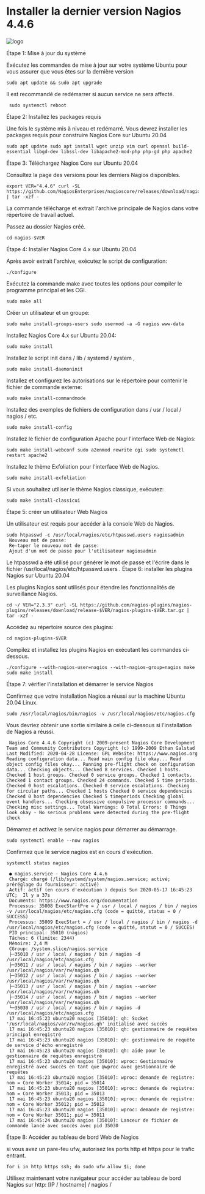 # Installer la dernier version Nagios 4.4.6
![logo](https://github.com/chayan91300/installer-la-dernier-version-Nagios-4.4.6/blob/master/nagios%20core.jpg)

Étape 1: Mise à jour du système

Exécutez les commandes de mise à jour sur votre système Ubuntu pour vous assurer que vous êtes sur la dernière version
```
sudo apt update && sudo apt upgrade 
```
Il est recommandé de redémarrer si aucun service ne sera affecté.
```
 sudo systemctl reboot 
```
Étape 2: Installez les packages requis

Une fois le système mis à niveau et redémarré. Vous devrez installer les packages requis pour construire Nagios Core sur Ubuntu 20.04
```
sudo apt update sudo apt install wget unzip vim curl openssl build-essential libgd-dev libssl-dev libapache2-mod-php php-gd php apache2 
```
Étape 3: Téléchargez Nagios Core sur Ubuntu 20.04

Consultez la page des versions pour les derniers Nagios disponibles.
```
export VER="4.4.6" curl -SL https://github.com/NagiosEnterprises/nagioscore/releases/download/nagios-$VER/nagios-$VER.tar.gz | tar -xzf - 
```
La commande télécharge et extrait l'archive principale de Nagios dans votre répertoire de travail actuel.

Passez au dossier Nagios créé.
```
cd nagios-$VER 
```
Étape 4: Installer Nagios Core 4.x sur Ubuntu 20.04

Après avoir extrait l'archive, exécutez le script de configuration:
```
./configure 
```
Exécutez la commande make avec toutes les options pour compiler le programme principal et les CGI.
```
sudo make all 
```
Créer un utilisateur et un groupe:
```
sudo make install-groups-users sudo usermod -a -G nagios www-data 
```
Installez Nagios Core 4.x sur Ubuntu 20.04:
```
sudo make install 
```
Installez le script init dans / lib / systemd / system ,
```
sudo make install-daemoninit 
```
Installez et configurez les autorisations sur le répertoire pour contenir le fichier de commande externe:
```
sudo make install-commandmode 
```
Installez des exemples de fichiers de configuration dans / usr / local / nagios / etc.
```
sudo make install-config 
```
Installez le fichier de configuration Apache pour l'interface Web de Nagios:
```
sudo make install-webconf sudo a2enmod rewrite cgi sudo systemctl restart apache2 
```
Installez le thème Exfoliation pour l'interface Web de Nagios.
```
sudo make install-exfoliation 
```
Si vous souhaitez utiliser le thème Nagios classique, exécutez:
```
sudo make install-classicui 
```
Étape 5: créer un utilisateur Web Nagios

Un utilisateur est requis pour accéder à la console Web de Nagios.
```
sudo htpasswd -c /usr/local/nagios/etc/htpasswd.users nagiosadmin
 Nouveau mot de passe: 
 Re-taper le nouveau mot de passe: 
 Ajout d'un mot de passe pour l'utilisateur nagiosadmin 
```
Le htpasswd a été utilisé pour générer le mot de passe et l'écrire dans le fichier /usr/local/nagios/etc/htpasswd.users .
Étape 6: installer les plugins Nagios sur Ubuntu 20.04

Les plugins Nagios sont utilisés pour étendre les fonctionnalités de surveillance Nagios.
```
cd ~/ VER="2.3.3" curl -SL https://github.com/nagios-plugins/nagios-plugins/releases/download/release-$VER/nagios-plugins-$VER.tar.gz | tar -xzf - 
```
Accédez au répertoire source des plugins:
```
cd nagios-plugins-$VER 
```
Compilez et installez les plugins Nagios en exécutant les commandes ci-dessous.
```
./configure --with-nagios-user=nagios --with-nagios-group=nagios make sudo make install 
```
Étape 7: vérifier l'installation et démarrer le service Nagios

Confirmez que votre installation Nagios a réussi sur la machine Ubuntu 20.04 Linux.
```
sudo /usr/local/nagios/bin/nagios -v /usr/local/nagios/etc/nagios.cfg 
```
Vous devriez obtenir une sortie similaire à celle ci-dessous si l'installation de Nagios a réussi.
```
 Nagios Core 4.4.6 Copyright (c) 2009-present Nagios Core Development Team and Community Contributors Copyright (c) 1999-2009 Ethan Galstad Last Modified: 2020-04-28 License: GPL Website: https://www.nagios.org Reading configuration data... Read main config file okay... Read object config files okay... Running pre-flight check on configuration data... Checking objects... Checked 8 services. Checked 1 hosts. Checked 1 host groups. Checked 0 service groups. Checked 1 contacts. Checked 1 contact groups. Checked 24 commands. Checked 5 time periods. Checked 0 host escalations. Checked 0 service escalations. Checking for circular paths... Checked 1 hosts Checked 0 service dependencies Checked 0 host dependencies Checked 5 timeperiods Checking global event handlers... Checking obsessive compulsive processor commands... Checking misc settings... Total Warnings: 0 Total Errors: 0 Things look okay - No serious problems were detected during the pre-flight check 
```
Démarrez et activez le service nagios pour démarrer au démarrage.
```
sudo systemctl enable --now nagios 
```
Confirmez que le service nagios est en cours d'exécution.
```
systemctl status nagios
```
```
 ● nagios.service - Nagios Core 4.4.6
 Chargé: chargé (/lib/systemd/system/nagios.service; activé; préréglage du fournisseur: activé)
 Actif: actif (en cours d'exécution ) depuis Sun 2020-05-17 16:45:23 UTC;  Il y a 37s
 Documents: https://www.nagios.org/documentation
 Processus: 35008 ExecStartPre = / usr / local / nagios / bin / nagios -v /usr/local/nagios/etc/nagios.cfg (code = quitté, status = 0 / SUCCESS)
 Processus: 35009 ExecStart = / usr / local / nagios / bin / nagios -d /usr/local/nagios/etc/nagios.cfg (code = quitté, statut = 0 / SUCCÈS)
 PID principal: 35010 (nagios)
 Tâches: 6 (limite: 2344)
 Mémoire: 2,4 M
 CGroup: /system.slice/nagios.service
 ├─35010 / usr / local / nagios / bin / nagios -d /usr/local/nagios/etc/nagios.cfg
 ├─35011 / usr / local / nagios / bin / nagios --worker /usr/local/nagios/var/rw/nagios.qh
 ├─35012 / usr / local / nagios / bin / nagios --worker /usr/local/nagios/var/rw/nagios.qh
 ├─35013 / usr / local / nagios / bin / nagios --worker /usr/local/nagios/var/rw/nagios.qh
 ├─35014 / usr / local / nagios / bin / nagios --worker /usr/local/nagios/var/rw/nagios.qh
 └─35030 / usr / local / nagios / bin / nagios -d /usr/local/nagios/etc/nagios.cfg
 17 mai 16:45:23 ubuntu20 nagios [35010]: qh: Socket '/usr/local/nagios/var/rw/nagios.qh' initialisé avec succès
 17 mai 16:45:23 ubuntu20 nagios [35010]: qh: gestionnaire de requêtes principal enregistré
 17 mai 16:45:23 ubuntu20 nagios [35010]: qh: gestionnaire de requête de service d'écho enregistré
 17 mai 16:45:23 ubuntu20 nagios [35010]: qh: aide pour le gestionnaire de requêtes enregistré
 17 mai 16:45:23 ubuntu20 nagios [35010]: wproc: Gestionnaire enregistré avec succès en tant que @wproc avec gestionnaire de requêtes
 17 mai 16:45:23 ubuntu20 nagios [35010]: wproc: demande de registre: nom = Core Worker 35014; pid = 35014
 17 mai 16:45:23 ubuntu20 nagios [35010]: wproc: demande de registre: nom = Core Worker 35013; pid = 35013
 17 mai 16:45:23 ubuntu20 nagios [35010]: wproc: demande de registre: nom = Core Worker 35012; pid = 35012
 17 mai 16:45:23 ubuntu20 nagios [35010]: wproc: demande de registre: nom = Core Worker 35011; pid = 35011
 17 mai 16:45:24 ubuntu20 nagios [35010]: Lanceur de fichier de commande lancé avec succès avec pid 35030 
```
Étape 8: Accéder au tableau de bord Web de Nagios

si vous avez un pare-feu ufw, autorisez les ports http et https pour le trafic entrant.
```
for i in http https ssh; do sudo ufw allow $i; done 
```
Utilisez maintenant votre navigateur pour accéder au tableau de bord Nagios sur http: [IP / hostname] / nagios /
